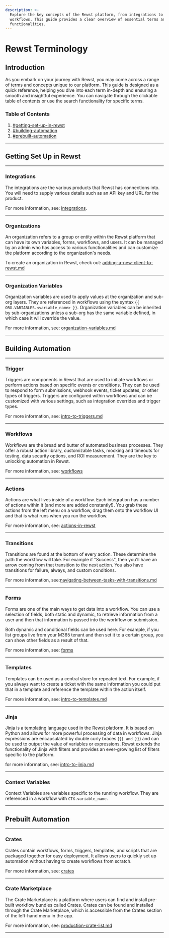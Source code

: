 ```yaml
---
description: >-
  Explore the key concepts of the Rewst platform, from integrations to
  workflows. This guide provides a clear overview of essential terms and
  functionalities.
---
```


# Rewst Terminology

## **Introduction**

As you embark on your journey with Rewst, you may come across a range of terms and concepts unique to our platform. This guide is designed as a quick reference, helping you dive into each term in-depth and ensuring a smooth and insightful experience. You can navigate through the clickable table of contents or use the search functionality for specific terms.

### **Table of Contents**

1. [#getting-set-up-in-rewst](rewst-terminology.md#getting-set-up-in-rewst "mention")
2. [#building-automation](rewst-terminology.md#building-automation "mention")
3. [#prebuilt-automation](rewst-terminology.md#prebuilt-automation "mention")

***

## Getting Set Up in Rewst

***

### Integrations

The integrations are the various products that Rewst has connections into. You will need to supply various details such as an API key and URL for the product.

For more information, see: [integrations](../../documentation/integrations/ "mention").

***

### Organizations

An organization refers to a group or entity within the Rewst platform that can have its own variables, forms, workflows, and users. It can be managed by an admin who has access to various functionalities and can customize the platform according to the organization's needs.

To create an organization in Rewst, check out: [adding-a-new-client-to-rewst.md](../../documentation/user-management/adding-a-new-client-to-rewst.md "mention")

***

### Organization Variables

Organization variables are used to apply values at the organization and sub-org layers. They are referenced in workflows using the syntax `{{ ORG.VARIABLES.<variable_name> }}`. Organization variables can be inherited by sub-organizations unless a sub-org has the same variable defined, in which case it will override the value.

For more information, see: [organization-variables.md](../../documentation/user-management/organization-variables.md "mention")

***

## Building Automation

***

### Trigger

Triggers are components in Rewst that are used to initiate workflows or perform actions based on specific events or conditions. They can be used to respond to form submissions, webhook events, ticket updates, or other types of triggers. Triggers are configured within workflows and can be customized with various settings, such as integration overrides and trigger types.

For more information, see: [intro-to-triggers.md](../../documentation/triggers/intro-to-triggers.md "mention")

***

### Workflows

Workflows are the bread and butter of automated business processes. They offer a robust action library, customizable tasks, mocking and timeouts for testing, data security options, and ROI measurement. They are the key to unlocking automation in Rewst.

For more information, see: [workflows](../../documentation/workflows/ "mention")

***

### Actions

Actions are what lives inside of a workflow. Each integration has a number of actions within it (and more are added constantly!). You grab these actions from the left menu on a workflow, drag them onto the workflow UI and that is what runs when you run the workflow.

For more information, see: [actions-in-rewst](../../documentation/workflows/actions-in-rewst/ "mention")

***

### Transitions

Transitions are found at the bottom of every action. These determine the path the workflow will take. For example if "Success", then you'll have an arrow coming from that transition to the next action. You also have transitions for failure, always, and custom conditions.

For more information, see:[navigating-between-tasks-with-transitions.md](../../documentation/workflows/configuring-your-workflow-tasks/navigating-between-tasks-with-transitions.md "mention")

***

### Forms

Forms are one of the main ways to get data into a workflow. You can use a selection of fields, both static and dynamic, to retrieve information from a user and then that information is passed into the workflow on submission.

Both dynamic and conditional fields can be used here. For example, if you list groups live from your M365 tenant and then set it to a certain group, you can show other fields as a result of that.

For more information, see: [forms](../../documentation/forms/ "mention")

***

### Templates

Templates can be used as a central store for repeated text. For example, if you always want to create a ticket with the same information you could put that in a template and reference the template within the action itself.

For more information, see: [intro-to-templates.md](../../documentation/templates-messages/intro-to-templates.md "mention")

***

### Jinja

Jinja is a templating language used in the Rewst platform. It is based on Python and allows for more powerful processing of data in workflows. Jinja expressions are encapsulated by double curly braces (`{{ and }}`) and can be used to output the value of variables or expressions. Rewst extends the functionality of Jinja with filters and provides an ever-growing list of filters specific to the platform.

for more information, see: [intro-to-jinja.md](../../documentation/jinja/intro-to-jinja.md "mention")

***

### Context Variables

Context Variables are variables specific to the running workflow. They are referenced in a workflow with `CTX.variable_name`.

***

## Prebuilt Automation

***

### Crates

Crates contain workflows, forms, triggers, templates, and scripts that are packaged together for easy deployment. It allows users to quickly set up automation without having to create workflows from scratch.

For more information, see: [crates](../../prebuilt-automations/crates/ "mention")

***

### Crate Marketplace

The Crate Marketplace is a platform where users can find and install pre-built workflow bundles called Crates. Crates can be found and installed through the Crate Marketplace, which is accessible from the Crates section of the left-hand menu in the app.

For more information, see: [production-crate-list.md](../../prebuilt-automations/crates/production-crate-list.md "mention")

***
